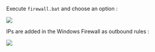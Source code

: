Execute `firewall.bat` and choose an option :

![](../../../../wiki/img/firewall/menu-20160603.png)

IPs are added in the Windows Firewall as outbound rules :

![](../../../../wiki/img/firewall/rules-20160516.png)
